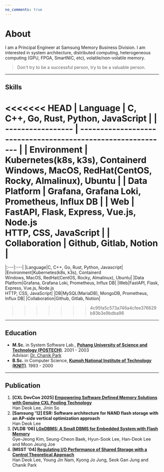 ```yaml
---
no_comments: true
---
```


# About

I am a Principal Engineer at Samsung Memory Business Division. I am interested in system architecture, distributed computing, heterogeneous computing (GPU, FPGA, SmartNIC, etc), volatile/non-volatile memory.

> Don't try to be a successful person, try to be a valuable person.

---

## Skills

<<<<<<< HEAD
| Language          | C, C++, Go, Rust, Python, JavaScript                         |
| ----------------- | ------------------------------------------------------------ |
| **Environment**   | **Kubernetes(k8s, k3s), Containerd<br>Windows, MacOS, RedHat(CentOS, Rocky, Almalinux), Ubuntu** |
| **Data Platform** | **Grafana, Grafana Loki, Prometheus, Influx DB**             |
| **Web**           | **FastAPI, Flask, Express, Vue.js, Node.js<br>HTTP, CSS, JavaScript** |
| **Collaboration** | **Github, Gitlab, Notion**                                   |
=======
|:---|:---|
|Language|C, C++, Go, Rust, Python, Javascript|
|Environment|Kubernetes(k8s, k3s), Containerd<br>Windows, MacOS, RedHat(CentOS, Rocky, Almalinux), Ubuntu|
|Data Platform|Grafana, Grafana Loki, Prometheus, Influx DB|
|Web|FastAPI, Flask, Express, Vue.js, Node.js<br>HTTP, CSS, JavaScript|
|DB|MySQL(MariaDB), MongoDB, Prometheus, Influx DB|
|Collaboration|Github, Gitlab, Notion|
>>>>>>> 4c95fa5c573a746a4cfee376629b83b3e9bdba96

----

## Education

- **M.Sc.** in System Software Lab., **[Pohang University of Science and Technology (POSTECH)](https://sslab.postech.ac.kr/)**. 2001 - 2003<br>
  Advisor: [Dr. Chanik Park](https://sslab.postech.ac.kr/chanik-park.html)
- **B.Sc.** in Computer Science, **[Kumoh National Institute of Technology (KNIT)](https://ce.kumoh.ac.kr/ce/)**. 1993 - 2000

----

## Publication

1. **[CXL DevCon 2025] [Empowering Software Defined Memory Solutions with Genuine CXL Pooling Technology](https://computeexpresslink.org/cxl-devcon-2025/)**<br>
   Han Deok Lee, Jinin So
2. **[Samsung '12] ESR: Software architecture for NAND flash storage with an AP-side vertical optimization approach**<br>
   Han Deok Lee
3. **[VLDB ‘06] [LGeDBMS: A Small DBMS for Embedded System with Flash Memory](https://www.vldb.org/conf/2006/p1255-kim.pdf)**<br>
   Gye-Jeong Kim, Seung-Cheon Baek, Hyun-Sook Lee, Han-Deok Lee and Moon Jeung Joe
4. **[MSST '04] [Regulating I/O Performance of Shared Storage with a Control Theoretical Approach](https://www.researchgate.net/publication/221397010_Regulating_IO_Performance_of_Shared_Storage_with_a_Control_Theoretical_Approach)**<br>
   Han Deok Lee, Young Jin Nam, Kyong Jo Jung, Seok Gan Jung and Chanik Park
